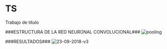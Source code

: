 # TS
Trabajo de título

###ESTRUCTURA DE LA RED NEURONAL CONVOLUCIONAL###
![pooling](https://user-images.githubusercontent.com/31752572/45936991-e69d5080-bf92-11e8-83cb-40feb7e61d9f.jpg)

###RESULTADOS###
![23-09-2018-v3](https://user-images.githubusercontent.com/31752572/45925539-dda67380-beed-11e8-9b12-7d1efda7c45a.png)
